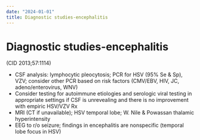 ```yaml
---
date: "2024-01-01"
title: Diagnostic studies-encephalitis
---
```


# Diagnostic studies-encephalitis

 (CID 2013;57:1114)
* CSF analysis: lymphocytic pleocytosis; PCR for HSV (95% Se & Sp), VZV; consider other PCR based on risk factors (CMV/EBV, HIV, JC, adeno/enterovirus, WNV)
* Consider testing for autoimmune etiologies and serologic viral testing in appropriate settings if CSF is unrevealing and there is no improvement with empiric HSV/VZV Rx
* MRI (CT if unavailable); HSV temporal lobe; W. Nile & Powassan thalamic hyperintensity
* EEG to r/o seizure; findings in encephalitis are nonspecific (temporal lobe focus in HSV)
